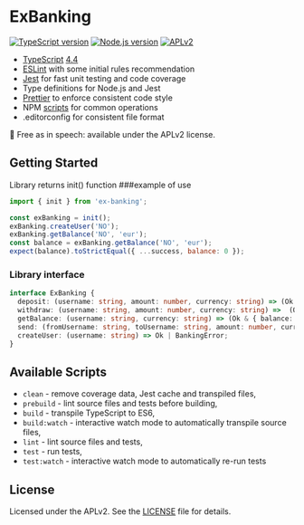 # ExBanking

[![TypeScript version][ts-badge]][typescript-4-4]
[![Node.js version][nodejs-badge]][nodejs]
[![APLv2][license-badge]][license]

- [TypeScript][typescript] [4.4][typescript-4-4]
- [ESLint][eslint] with some initial rules recommendation
- [Jest][jest] for fast unit testing and code coverage
- Type definitions for Node.js and Jest
- [Prettier][prettier] to enforce consistent code style
- NPM [scripts](#available-scripts) for common operations
- .editorconfig for consistent file format

🤲 Free as in speech: available under the APLv2 license.

## Getting Started

Library returns init() function
###example of use
```javascript 
import { init } from 'ex-banking';

const exBanking = init();
exBanking.createUser('NO');
exBanking.getBalance('NO', 'eur');
const balance = exBanking.getBalance('NO', 'eur');
expect(balance).toStrictEqual({ ...success, balance: 0 });
```
### Library interface
```typescript 
interface ExBanking {
  deposit: (username: string, amount: number, currency: string) => (Ok & { newBalance: number } | BankingError),
  withdraw: (username: string, amount: number, currency: string) =>  (Ok & { newBalance: number } | BankingError),
  getBalance: (username: string, currency: string) => (Ok & { balance: number } | BankingError),
  send: (fromUsername: string, toUsername: string, amount: number, currency: string) => (Ok & { fromUsernameBalance: number, toUsernameBalance: number } | BankingError),
  createUser: (username: string) => Ok | BankingError;
}
```

## Available Scripts

- `clean` - remove coverage data, Jest cache and transpiled files,
- `prebuild` - lint source files and tests before building,
- `build` - transpile TypeScript to ES6,
- `build:watch` - interactive watch mode to automatically transpile source files,
- `lint` - lint source files and tests,
- `test` - run tests,
- `test:watch` - interactive watch mode to automatically re-run tests

## License

Licensed under the APLv2. See the [LICENSE](https://github.com/jsynowiec/node-typescript-boilerplate/blob/main/LICENSE) file for details.

[ts-badge]: https://img.shields.io/badge/TypeScript-4.4-blue.svg
[nodejs-badge]: https://img.shields.io/badge/Node.js->=%2014.16-blue.svg
[nodejs]: https://nodejs.org/dist/latest-v14.x/docs/api/
[typescript]: https://www.typescriptlang.org/
[typescript-4-4]: https://www.typescriptlang.org/docs/handbook/release-notes/typescript-4-4.html
[license-badge]: https://img.shields.io/badge/license-APLv2-blue.svg
[license]: https://github.com/jsynowiec/node-typescript-boilerplate/blob/main/LICENSE
[jest]: https://facebook.github.io/jest/
[eslint]: https://github.com/eslint/eslint
[prettier]: https://prettier.io
